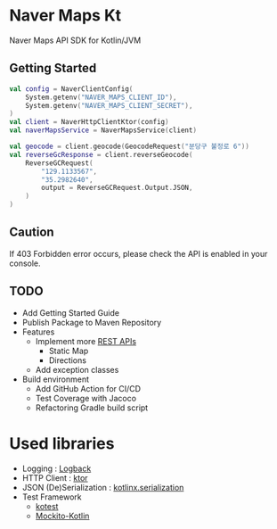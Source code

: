 # Naver Maps Kt

Naver Maps API SDK for Kotlin/JVM

## Getting Started

```kotlin
val config = NaverClientConfig(
    System.getenv("NAVER_MAPS_CLIENT_ID"),
    System.getenv("NAVER_MAPS_CLIENT_SECRET"),
)
val client = NaverHttpClientKtor(config)
val naverMapsService = NaverMapsService(client)

val geocode = client.geocode(GeocodeRequest("분당구 불정로 6"))
val reverseGcResponse = client.reverseGeocode(
    ReverseGCRequest(
        "129.1133567",
        "35.2982640",
        output = ReverseGCRequest.Output.JSON,
    )
)
```

## Caution

If 403 Forbidden error occurs, please check the API is enabled in your console.

## TODO

- Add Getting Started Guide
- Publish Package to Maven Repository
- Features
  - Implement more [REST APIs](https://www.ncloud.com/product/applicationService/maps)
    - Static Map
    - Directions
  - Add exception classes
- Build environment
  - Add GitHub Action for CI/CD
  - Test Coverage with Jacoco
  - Refactoring Gradle build script

# Used libraries

- Logging : [Logback](https://github.com/qos-ch/logback)
- HTTP Client : [ktor](https://ktor.io/)
- JSON (De)Serialization : [kotlinx.serialization](https://github.com/Kotlin/kotlinx.serialization)
- Test Framework
  - [kotest](https://kotest.io/)
  - [Mockito-Kotlin](https://github.com/mockito/mockito-kotlin)
